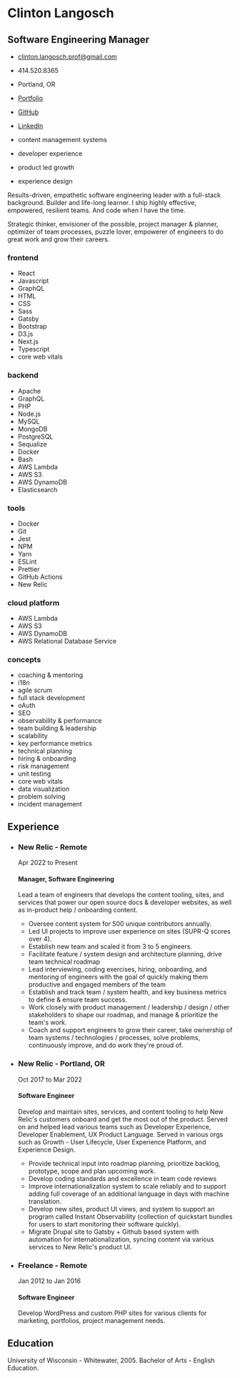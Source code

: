 Clinton Langosch
================

Software Engineering Manager
----------------------------

*   [clinton.langosch.prof@gmail.com](mailto:clinton.langosch.prof@gmail.com)
*   414.520.8365
*   Portland, OR
*   [Portfolio](https://clintonlangosch.com)
*   [GitHub](https://github.com/roadlittledawn)
*   [LinkedIn](https://www.linkedin.com/in/clinton-langosch)

*   content management systems
*   developer experience
*   product led growth
*   experience design

Results-driven, empathetic software engineering leader with a full-stack background. Builder and life-long learner. I ship highly effective, empowered, resilient teams. And code when I have the time.

Strategic thinker, envisioner of the possible, project manager & planner, optimizer of team processes, puzzle lover, empowerer of engineers to do great work and grow their careers.

### frontend

*   React
*   Javascript
*   GraphQL
*   HTML
*   CSS
*   Sass
*   Gatsby
*   Bootstrap
*   D3.js
*   Next.js
*   Typescript
*   core web vitals

### backend

*   Apache
*   GraphQL
*   PHP
*   Node.js
*   MySQL
*   MongoDB
*   PostgreSQL
*   Sequalize
*   Docker
*   Bash
*   AWS Lambda
*   AWS S3
*   AWS DynamoDB
*   Elasticsearch

### tools

*   Docker
*   Git
*   Jest
*   NPM
*   Yarn
*   ESLint
*   Prettier
*   GitHub Actions
*   New Relic

### cloud platform

*   AWS Lambda
*   AWS S3
*   AWS DynamoDB
*   AWS Relational Database Service

### concepts

*   coaching & mentoring
*   i18n
*   agile scrum
*   full stack development
*   oAuth
*   SEO
*   observability & performance
*   team building & leadership
*   scalability
*   key performance metrics
*   technical planning
*   hiring & onboarding
*   risk management
*   unit testing
*   core web vitals
*   data visualization
*   problem solving
*   incident management

Experience
----------

*   ### New Relic - Remote
    
    Apr 2022 to Present
    
    #### Manager, Software Engineering
    
    Lead a team of engineers that develops the content tooling, sites, and services that power our open source docs & developer websites, as well as in-product help / onboarding content.
    
    *   Oversee content system for 500 unique contributors annually.
    *   Led UI projects to improve user experience on sites (SUPR-Q scores over 4).
    *   Establish new team and scaled it from 3 to 5 engineers.
    *   Facilitate feature / system design and architecture planning, drive team technical roadmap
    *   Lead interviewing, coding exercises, hiring, onboarding, and mentoring of engineers with the goal of quickly making them productive and engaged members of the team
    *   Establish and track team / system health, and key business metrics to define & ensure team success.
    *   Work closely with product management / leadership / design / other stakeholders to shape our roadmap, and manage & prioritize the team's work.
    *   Coach and support engineers to grow their career, take ownership of team systems / technologies / processes, solve problems, continuously improve, and do work they're proud of.
*   ### New Relic - Portland, OR
    
    Oct 2017 to Mar 2022
    
    #### Software Engineer
    
    Develop and maintain sites, services, and content tooling to help New Relic's customers onboard and get the most out of the product. Served on and helped lead various teams such as Developer Experience, Developer Enablement, UX Product Language. Served in various orgs such as Growth - User Lifecycle, User Experience Platform, and Experience Design.
    
    *   Provide technical input into roadmap planning, prioritize backlog, prototype, scope and plan upcoming work.
    *   Develop coding standards and excellence in team code reviews
    *   Improve internationalization system to scale reliably and to support adding full coverage of an additional language in days with machine translation.
    *   Develop new sites, product UI views, and system to support an program called Instant Observability (collection of quickstart bundles for users to start monitoring their software quickly).
    *   Migrate Drupal site to Gatsby + Github based system with automation for internationalization, syncing content via various services to New Relic's product UI.
*   ### Freelance - Remote
    
    Jan 2012 to Jan 2016
    
    #### Software Engineer
    
    Develop WordPress and custom PHP sites for various clients for marketing, portfolios, project management needs.
    

Education
---------

University of Wisconsin - Whitewater, 2005. Bachelor of Arts - English Education.